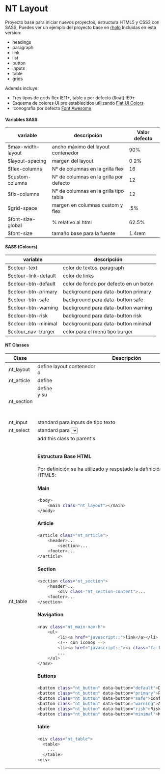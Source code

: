 NT Layout
=========

Proyecto base para iniciar nuevos proyectos, estructura HTML5 y CSS3 con SASS, Puedes ver un ejemplo del proyecto base en [rholo]
Incluidas en esta version:
- headings
- paragraph
- link
- list
- button
- inputs
- table
- grids

Además incluye:
- Tres tipos de grids flex IE11+, table y por defecto (float) IE9+
- Esquema de colores UI pre establecidos utilizando [Flat UI Colors]
- Iconografía por defecto [Font Awesome]

#### Variables SASS

| variable | descripción | Valor defecto
| ------ | ------ | ------ |
| $max-width-layout | ancho máximo del layout contenedor | 90%
| $layout-spacing | margen del layout | 0 2%
| $flex-columns | N° de columnas en la grilla flex | 16
| $custom-columns | N° de columnas en la grilla por defecto | 12
| $fix-columns | N° de columnas en la grilla tipo tabla | 12
| $grid-space | margen en columnas custom y flex | .5%
| $font-size-global | % relativo al html | 62.5%
| $font-size | tamaño base para la fuente | 1.4rem

#### SASS (Colours)

| variable | descripción
| ------ | ------ |
| $colour-text | color de textos, paragraph
| $colour-link-default | color de links
| $colour-btn-default | color de fondo por defecto en un boton
| $colour-btn-primary | background para data-button primary
| $colour-btn-safe | background para data-button safe
| $colour-btn-warning | background para data-button warning
| $colour-btn-risk | background para data-button risk
| $colour-btn-minimal | background para data-button minimal
| $colour_nav-burger | color para el menú tipo burger

#### NT Classes

| Clase | Descripción |
| ------ | ------ |
| .nt_layout | define layout contenedor <main> o <div> | <main class="nt_layout">
| .nt_article | define <article> | <article class="nt_layout">
| .nt_section | define <section> y su <header> | <section class="nt_section">
| .nt_input | standard para inputs de tipo texto | <input type="text" class="nt_input">
| .nt_select | standard para <select> | <select class="nt_select">
| .nt_table | add this class to parent's <table> | <div class="nt_table"><table>...



#### Estructura Base HTML

Por definición se ha utilizado y respetado la definición de estructura de HTML5:

#### Main

```sh
<body>
    <main class="nt_layout"></main>
</body>
```
#### Article
```sh
<article class="nt_article">
    <header>...
        <section>...
    <footer>...
</article>
```
#### Section
```sh
<section class="nt_section">
    <header>...
        <div class="nt_section-content">...
    <footer>...
</section>
```
#### Navigation
```sh
<nav class="nt_main-nav-h">
	<ul>
		<li><a href="javascript:;">link</a></li>
		<!-- con iconos -->
		<li><a href="javascript:;"><i class="fa fa-*"></i>link</a></li>
		...
	</ul>
</nav>
```
#### Buttons
```sh
<button class="nt_button" data-button="default">Default</button>
<button class="nt_button" data-button="primary">Primary</button>
<button class="nt_button" data-button="safe">Confirm</button>
<button class="nt_button" data-button="warning">Atention</button>
<button class="nt_button" data-button="risk">Risk</button>
<button class="nt_button" data-button="minimal">Minimal</button>
```
#### table
```sh
<div class="nt_table">
  <table>
    ...
  </table>
<div>
```


[rholo]: <http://rholo.cl/labs/nt_layout>
[Font Awesome]: <http://fontawesome.io/get-started/>
[Flat UI Colors]: <http://flatuicolors.com/>
